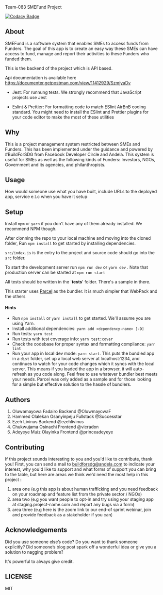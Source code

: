 Team-083 SMEFund Project  

[![Codacy Badge](https://api.codacy.com/project/badge/Grade/86297dae5eae49a2a9f1a01809f4d784)](https://app.codacy.com/gh/BuildForSDG/Team-083-Backend?utm_source=github.com&utm_medium=referral&utm_content=BuildForSDG/Team-083-Backend&utm_campaign=Badge_Grade_Settings)


## About

SMEFund is a software system that enables SMEs to access funds from Funders. The goal of this app is to create an easy way these SMEs can have access to fund, manage and report their activities to these Funders who funded them. 

This is the backend of the project which is API based. 

Api documentation is available here https://documenter.getpostman.com/view/11412929/SzmjyaDv

- Jest: For runnung tests. We strongly recommend that JavaScript projects use Jest

- Eslint & Prettier: For formatting code to match ESlint AirBnB coding standard. You might need to install the ESlint and Prettier plugins for your code editor to make the most of these utilities

## Why

This is a project management system restricted between SMEs and Funders. This has been implemented under the guidance and powered by #BuildForSDG from Facebook Developer Circle and Andela. This system is useful for SMEs as well as the following kinds of Funders: Investors, NGOs, Government and its agencies, and philanthropists.

## Usage
 How would someone use what you have built, include URLs to the deployed app, service e.t.c when you have it setup


## Setup

Install `npm` or `yarn` if you don't have any of them already installed. We recommend NPM though.

After clonning the repo to your local machine and moving into the cloned folder, Run `npm install` to get started by installing dependencies. 

`src/index.js` is the entry to the project and source code should go into the `src` folder.

To start the development server run `npm run dev` or `yarn dev` . Note that production server can be started at `npm run start`

All tests should be written in the `__tests__' folder. There's a sample in there.

This starter uses [Parcel](https://parceljs.org/getting_started.html) as the bundler. It is much simpler that WebPack and the others

#### Hints

- Run `npm install` or `yarn install` to get started. We'll assume you are using Yarn.
- Install additional dependencies: `yarn add <dependency-name> [-D]`
- Run tests: `yarn test`
- Run tests with test coverage info: `yarn test:cover`
- Check the codebase for proper syntax and formatting compliance: `yarn lint`
- Run your app in local dev mode: `yarn start`. This puts the bundled app in a `dist` folder, set up a local web server at localhost:1234, and continues to watch for your code changes which it syncs with the local server. This means if you loaded the app in a browser, it will auto-refresh as you code along. Feel free to use whatever bundler best meets your needs. Parcel was only added as a sample and for those looking for a simple but effective solution to the hassle of bundlers. 

## Authors
1. Oluwamayowa Fadairo	Backend	@OluwmayowaF
2. Hammed Olalekan Osanyinpeju Fullstack @Successtar
3. Ezeh Livinus Backend @ezehlivinus
4. Chukwujama Osinachi Frontend @vicradon
5. Adeyeye Muiz Olayinka	Frontend	@princeadeyeye

## Contributing
If this project sounds interesting to you and you'd like to contribute, thank you!
First, you can send a mail to buildforsdg@andela.com to indicate your interest, why you'd like to support and what forms of support you can bring to the table, but here are areas we think we'd need the most help in this project :
1.  area one (e.g this app is about human trafficking and you need feedback on your roadmap and feature list from the private sector / NGOs)
2.  area two (e.g you want people to opt-in and try using your staging app at staging.project-name.com and report any bugs via a form)
3.  area three (e.g here is the zoom link to our end-of sprint webinar, join and provide feedback as a stakeholder if you can)

## Acknowledgements

Did you use someone else’s code?
Do you want to thank someone explicitly?
Did someone’s blog post spark off a wonderful idea or give you a solution to nagging problem?

It's powerful to always give credit.

## LICENSE
MIT


